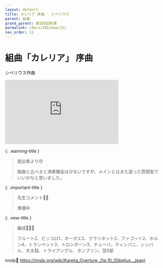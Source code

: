 ```yaml
---
layout: default
title: カレリア 序曲 - シベリウス
parent: 前曲
grand_parent: 第105回秋季
permalink: /docs/105/mae/12/
nav_order: 12
---
```


# 組曲「カレリア」 序曲

シベリウス作曲

<iframe width="370" height="210" src="https://www.youtube.com/embed/-pONAK8NDy4?si=6Pd-p5KrYkdl3mZM" title="YouTube video player" frameborder="0" allow="accelerometer; autoplay; clipboard-write; encrypted-media; gyroscope; picture-in-picture; web-share" referrerpolicy="strict-origin-when-cross-origin" allowfullscreen></iframe>

{: .warning-title }
> 提出者より😍
>
> 組曲と比べると演奏機会は少ないですが、メインとはまた違った雰囲気でいいかなと思いました。

{: .important-title }
> 先生コメント🤵‍♂️
>
> 準備中

{: .new-title }
> 編成🎻🎺🥁
>
> フルート2、ピッコロ1、オーボエ2、クラリネット2、ファゴット2、ホルン4、トランペット3、トロンボーン3、テューバ、ティンパニ、シンバル、大太鼓、トライアングル、タンブリン、弦5部

imslp🎼
<a href="https://imslp.org/wiki/Karelia_Overture,_Op.10_(Sibelius,_Jean)">https://imslp.org/wiki/Karelia_Overture,_Op.10_(Sibelius,_Jean)</a>